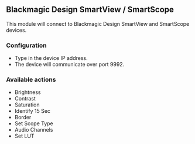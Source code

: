 ## Blackmagic Design SmartView / SmartScope

This module will connect to Blackmagic Design SmartView and SmartScope devices.

### Configuration
* Type in the device IP address.
* The device will communicate over port 9992.

### Available actions
* Brightness
* Contrast
* Saturation
* Identify 15 Sec
* Border
* Set Scope Type
* Audio Channels
* Set LUT